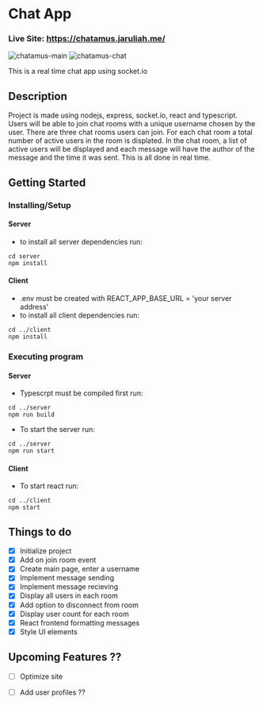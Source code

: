 # Chat App
### Live Site: https://chatamus.jaruliah.me/
![chatamus-main](https://user-images.githubusercontent.com/71105258/141927009-2b1fed0d-539b-4e52-8979-ea04938ec432.png)
![chatamus-chat](https://user-images.githubusercontent.com/71105258/141927018-a73cb1e7-ae2b-4900-b4ac-d025f45a842e.png)

This is a real time chat app using socket.io

## Description

Project is made using nodejs, express, socket.io, react and typescript. Users will be able to join chat rooms with a unique username chosen by the user. There are three chat rooms users can join. For each chat room a total number of active users in the room is displated. In the chat room, a list of active users will be displayed and each message will have the author of the message and the time it was sent. This is all done in real time.

## Getting Started

### Installing/Setup
#### Server 
* to install all server dependencies run:
```
cd server
npm install
```
#### Client
* .env must be created with REACT_APP_BASE_URL = 'your server address'
* to install all client dependencies run:
```
cd ../client
npm install
```


### Executing program
#### Server

* Typescrpt must be compiled first run:
```
cd ../server
npm run build
```

* To start the server run:

```
cd ../server
npm run start
```

#### Client
* To start react run:

```
cd ../client
npm start
```

## Things to do

- [x] Initialize project
- [x] Add on join room event
- [x] Create main page, enter a username
- [x] Implement message sending
- [x] Implement message recieving
- [x] Display all users in each room
- [x] Add option to disconnect from room
- [x] Display user count for each room
- [x] React frontend formatting messages
- [x] Style UI elements

## Upcoming Features ??
- [ ] Optimize site
- [ ] Add user profiles
??




